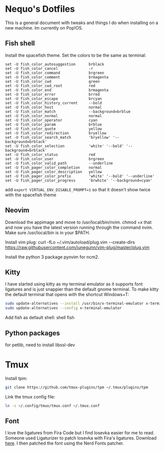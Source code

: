 # Nequo's Dotfiles

This is a general document with tweaks and things I do when installing on a new machine. Im currently on Pop!OS.

## Fish shell
Install the spacefish theme.
Set the colors to be the same as terminal:
```
set -U fish_color_autosuggestion      brblack
set -U fish_color_cancel              -r
set -U fish_color_command             brgreen
set -U fish_color_comment             brmagenta
set -U fish_color_cwd                 green
set -U fish_color_cwd_root            red
set -U fish_color_end                 brmagenta
set -U fish_color_error               brred
set -U fish_color_escape              brcyan
set -U fish_color_history_current     --bold
set -U fish_color_host                normal
set -U fish_color_match               --background=brblue
set -U fish_color_normal              normal
set -U fish_color_operator            cyan
set -U fish_color_param               brblue
set -U fish_color_quote               yellow
set -U fish_color_redirection         bryellow
set -U fish_color_search_match        'bryellow' '--background=brblack'
set -U fish_color_selection           'white' '--bold' '--background=brblack'
set -U fish_color_status              red
set -U fish_color_user                brgreen
set -U fish_color_valid_path          --underline
set -U fish_pager_color_completion    normal
set -U fish_pager_color_description   yellow
set -U fish_pager_color_prefix        'white' '--bold' '--underline'
set -U fish_pager_color_progress      'brwhite' '--background=cyan'
```

add `export VIRTUAL_ENV_DISABLE_PROMPT=1` so that it doesn't show twice with the spacefish theme

## Neovim
Download the appimage and move to /usr/local/bin/nvim. chmod +x that and now you have the latest version running through the command nvim. Make sure /usr/local/bin is in your $PATH.

Install vim plug:
curl -fLo ~/.vim/autoload/plug.vim --create-dirs \
    https://raw.githubusercontent.com/junegunn/vim-plug/master/plug.vim

Install the python 3 package pynvim for ncm2.

## Kitty
I have started using kitty as my terminal emulator as it supports font ligatures and is just snappier than the default gnome terminal. To make kitty the default terminal that opens with the shortcut Windows+T:
``` bash
sudo update-alternatives --install /usr/bin/x-terminal-emulator x-terminal-emulator /usr/local/bin/kitty 50
sudo update-alternatives --config x-terminal-emulator
```
Add fish as default shell: shell fish

## Python packages

for petlib, need to install libssl-dev

# Tmux
Install tpm: 
```bash
git clone https://github.com/tmux-plugins/tpm ~/.tmux/plugins/tpm
```
Link the tmux config file:
```bash
ln -s ~/.config/tmux/tmux.conf ~/.tmux.conf
```

## Font
I love the ligatures from Fira Code but I find Iosevka easier for me to read. Someone used Ligaturizer to patch Iosevka with Fira's ligatures. Download [here](
https://github.com/be5invis/Iosevka/issues/248#issuecomment-414131620). I then patched the font using the Nerd Fonts patcher.
